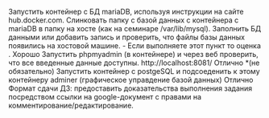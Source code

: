 Запустить контейнер с БД mariaDB, используя инструкции на сайте hub.docker.com.
Слинковать папку с базой данных с контейнера с mariaDB в папку на хосте (как на семинаре /var/lib/mysql). Заполнить БД данными или добавить запись и проверить, что файлы базы данных появились на хостовой машине. - Если выполняете этот пункт то оценка . Хорошо
Запустить phpmyadmin (в контейнере) и через веб проверить, что все введенные данные доступны. http://localhost:8081/ Отлично
*(не обязательно) Запустить контейнер с postgeSQL и подсоеденить к этому контейнеру adminer (графическое управдение базой данных) Отлично Формат сдачи ДЗ: предоставить доказательства выполнения задания посредством ссылки на google-документ с правами на комментирование/редактирование.
